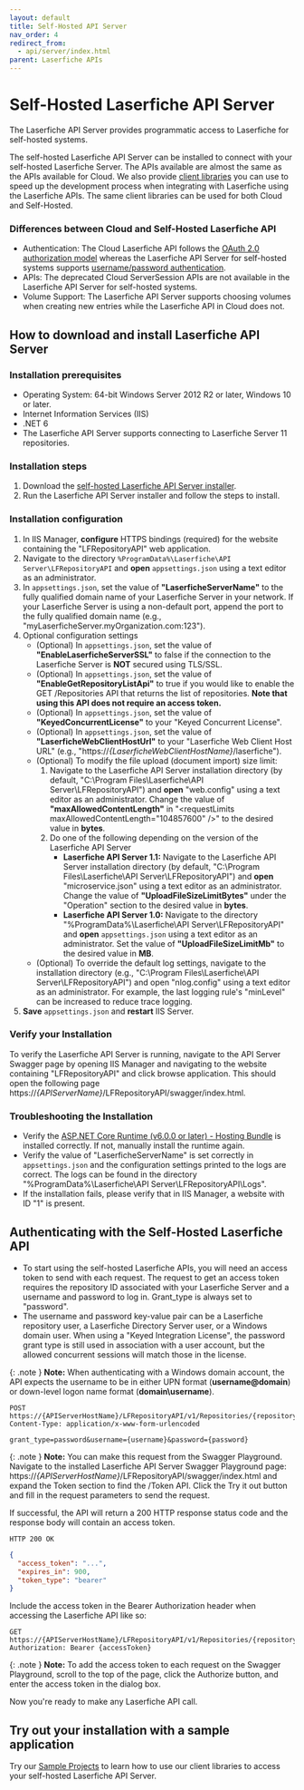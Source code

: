 ```yaml
---
layout: default
title: Self-Hosted API Server
nav_order: 4
redirect_from:
  - api/server/index.html
parent: Laserfiche APIs
---
```


<!--© 2024 Laserfiche.
See LICENSE-DOCUMENTATION and LICENSE-CODE in the project root for license information.-->

# Self-Hosted Laserfiche API Server

The Laserfiche API Server provides programmatic access to Laserfiche for self-hosted systems.

The self-hosted Laserfiche API Server can be installed to connect with your self-hosted Laserfiche Server. The APIs available are almost the same as the APIs available for Cloud. We also provide [client libraries](../libraries/) you can use to speed up the development process when integrating with Laserfiche using the Laserfiche APIs. The same client libraries can be used for both Cloud and Self-Hosted.

### Differences between Cloud and Self-Hosted Laserfiche API

- Authentication: The Cloud Laserfiche API follows the [OAuth 2.0 authorization model](../authentication/) whereas the Laserfiche API Server for self-hosted systems supports [username/password authentication](#authenticating-with-the-self-hosted-laserfiche-api).
- APIs: The deprecated Cloud ServerSession APIs are not available in the Laserfiche API Server for self-hosted systems.
- Volume Support: The Laserfiche API Server supports choosing volumes when creating new entries while the Laserfiche API in Cloud does not.

## How to download and install Laserfiche API Server

### Installation prerequisites

- Operating System: 64-bit Windows Server 2012 R2 or later, Windows 10 or later.
- Internet Information Services (IIS)
- .NET 6
- The Laserfiche API Server supports connecting to Laserfiche Server 11 repositories.

### Installation steps

1. Download the [self-hosted Laserfiche API Server installer](https://support.laserfiche.com/download/4180).
1. Run the Laserfiche API Server installer and follow the steps to install.

### Installation configuration

1. In IIS Manager, **configure** HTTPS bindings (required) for the website containing the "LFRepositoryAPI" web application.
1. Navigate to the directory `%ProgramData%\Laserfiche\API Server\LFRepositoryAPI` and **open** `appsettings.json` using a text editor as an administrator.
1. In `appsettings.json`, set the value of **"LaserficheServerName"** to the fully qualified domain name of your Laserfiche Server in your network. If your Laserfiche Server is using a non-default port, append the port to the fully qualified domain name (e.g., "myLaserficheServer.myOrganization.com:123").
1. Optional configuration settings
   - (Optional) In `appsettings.json`, set the value of **"EnableLaserficheServerSSL"** to false if the connection to the Laserfiche Server is **NOT** secured using TLS/SSL.
   - (Optional) In `appsettings.json`, set the value of **"EnableGetRepositoryListApi"** to true if you would like to enable the GET /Repositories API that returns the list of repositories. **Note that using this API does not require an access token.**
   - (Optional) In `appsettings.json`, set the value of **"KeyedConcurrentLicense"** to your "Keyed Concurrent License".
   - (Optional) In `appsettings.json`, set the value of **"LaserficheWebClientHostUrl"** to your "Laserfiche Web Client Host URL" (e.g., "https://_{LaserficheWebClientHostName}_/laserfiche").
   - (Optional) To modify the file upload (document import) size limit:
     1. Navigate to the Laserfiche API Server installation directory (by default, "C:\Program Files\Laserfiche\API Server\LFRepositoryAPI") and **open** "web.config" using a text editor as an administrator. Change the value of **"maxAllowedContentLength"** in "&lt;requestLimits maxAllowedContentLength="104857600" /&gt;" to the desired value in **bytes**.
     1. Do one of the following depending on the version of the Laserfiche API Server
        - **Laserfiche API Server 1.1:** Navigate to the Laserfiche API Server installation directory (by default, "C:\Program Files\Laserfiche\API Server\LFRepositoryAPI") and **open** "microservice.json" using a text editor as an administrator. Change the value of **"UploadFileSizeLimitBytes"** under the "Operation" section to the desired value in **bytes**.
        - **Laserfiche API Server 1.0:** Navigate to the directory "%ProgramData%\Laserfiche\API Server\LFRepositoryAPI" and **open** `appsettings.json` using a text editor as an administrator. Set the value of **"UploadFileSizeLimitMb"** to the desired value in **MB**.
   - (Optional) To override the default log settings, navigate to the installation directory (e.g., "C:\Program Files\Laserfiche\API Server\LFRepositoryAPI") and open "nlog.config" using a text editor as an administrator. For example, the last logging rule's "minLevel" can be increased to reduce trace logging.
1. **Save** `appsettings.json` and **restart** IIS Server.

### Verify your Installation

To verify the Laserfiche API Server is running, navigate to the API Server Swagger page by opening IIS Manager and navigating to the website containing "LFRepositoryAPI" and click browse application. This should open the following page https://_{APIServerName}_/LFRepositoryAPI/swagger/index.html.

### Troubleshooting the Installation

- Verify the [ASP.NET Core Runtime (v6.0.0 or later) - Hosting Bundle](https://dotnet.microsoft.com/en-us/download/dotnet/6.0) is installed correctly. If not, manually install the runtime again.
- Verify the value of "LaserficheServerName" is set correctly in `appsettings.json` and the configuration settings printed to the logs are correct. The logs can be found in the directory "%ProgramData%\Laserfiche\API Server\LFRepositoryAPI\Logs".
- If the installation fails, please verify that in IIS Manager, a website with ID "1" is present.

## Authenticating with the Self-Hosted Laserfiche API

- To start using the self-hosted Laserfiche APIs, you will need an access token to send with each request. The request to get an access token requires the repository ID associated with your Laserfiche Server and a username and password to log in. Grant_type is always set to "password".
- The username and password key-value pair can be a Laserfiche repository user, a Laserfiche Directory Server user, or a Windows domain user. When using a "Keyed Integration License", the password grant type is still used in association with a user account, but the allowed concurrent sessions will match those in the license.

{: .note }
**Note:** When authenticating with a Windows domain account, the API expects the username to be in either UPN format (**username@domain**) or down-level logon name format (**domain\username**).

```
POST https://{APIServerHostName}/LFRepositoryAPI/v1/Repositories/{repositoryId}/Token
Content-Type: application/x-www-form-urlencoded

grant_type=password&username={username}&password={password}
```

{: .note }
**Note:** You can make this request from the Swagger Playground. Navigate to the installed Laserfiche API Server Swagger Playground page: https://_{APIServerHostName}_/LFRepositoryAPI/swagger/index.html and expand the Token section to find the /Token API. Click the Try it out button and fill in the request parameters to send the request.

If successful, the API will return a 200 HTTP response status code and the response body will contain an access token.

```
HTTP 200 OK
```
```json
{
  "access_token": "...",
  "expires_in": 900,
  "token_type": "bearer"
}
```

Include the access token in the Bearer Authorization header when accessing the Laserfiche API like so:

```
GET https://{APIServerHostName}/LFRepositoryAPI/v1/Repositories/{repositoryId}/Entries/{entryId}
Authorization: Bearer {accessToken}
```

{: .note }
**Note:** To add the access token to each request on the Swagger Playground, scroll to the top of the page, click the Authorize button, and enter the access token in the dialog box.

Now you're ready to make any Laserfiche API call.

## Try out your installation with a sample application

Try our [Sample Projects](../libraries/) to learn how to use our client libraries to access your self-hosted Laserfiche API Server.
